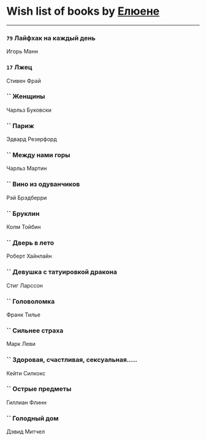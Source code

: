 # Wish list of books by [ Елюене](https://plus.google.com/u/0/110931306939441771638/)
---

### `79` Лайфхак на каждый день
Игорь Манн

### `17` Лжец
Стивен Фрай

### `` Женщины
Чарльз Буковски

### `` Париж
Эдвард Резерфорд

### `` Между нами горы
Чарльз Мартин

### `` Вино из одуванчиков
Рэй Брэдберри

### `` Бруклин
Колм Тойбин

### `` Дверь в лето
Роберт Хайнлайн

### `` Девушка с татуировкой дракона
Стиг Ларссон

### `` Головоломка
Франк Тилье

### `` Сильнее страха
Марк Леви

### `` Здоровая, счастливая, сексуальная.....
Кейти Силкокс

### `` Острые предметы
Гиллиан Флинн

### `` Голодный дом
Дэвид Митчел

